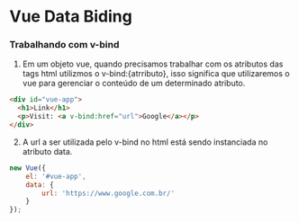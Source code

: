 # Vue Data Biding
### Trabalhando com v-bind

1. Em um objeto vue, quando precisamos trabalhar com os atributos das tags html utilizmos o v-bind:{atrributo}, isso significa que utilizaremos o vue para gerenciar o conteúdo de um determinado atributo.

```html
<div id="vue-app">
  <h1>Link</h1>
  <p>Visit: <a v-bind:href="url">Google</a></p>
</div>
```

2. A url a ser utilizada pelo v-bind no html está sendo instanciada no atributo data.

```javascript
new Vue({
	el: '#vue-app',
	data: {
		url: 'https://www.google.com.br/'
	}
});
```



